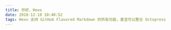 ```yaml
---
title: 你好，Hexo
date: 2018-12-10 10:40:52
tags: Hexo 支持 GitHub Flavored Markdown 的所有功能，甚至可以整合 Octopress 的大多数插件。拥有强大的插件系统，安装插件可以让 Hexo 支持 Jade, CoffeeScript。
---
```

